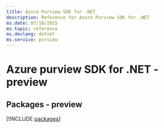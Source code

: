 ```yaml
---
title: Azure Purview SDK for .NET
description: Reference for Azure Purview SDK for .NET
ms.date: 07/18/2025
ms.topic: reference
ms.devlang: dotnet
ms.service: purview
---
```

# Azure purview SDK for .NET - preview
## Packages - preview
[!INCLUDE [packages](purview-index.md)]